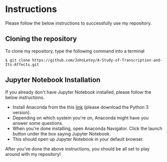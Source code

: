 # Instructions

Please follow the below instructions to successfully use my repository.

## Cloning the repository

To clone my repository, type the following command into a terminal

```
$ git clone https://github.com/JohnLetey/A-Study-of-Transcription-and-Its-Affects.git
```

## Jupyter Notebook Installation

If you already don't have Jupyter Notebook installed, please follow the below instructions.

- Install Anaconda from the this [link](https://www.anaconda.com/distribution/) (please download the Python 3 version).
- Depending on which system you're on, Anaconda might have you answer some questions.
- When you're done installing, open Anaconda Navigator. Click the launch button under the box saying Jupyter Notebook.
- This should open up Jupyter Notebook in your default browser.

After you've done the above instructions, you should be all set to play around with my repository!
